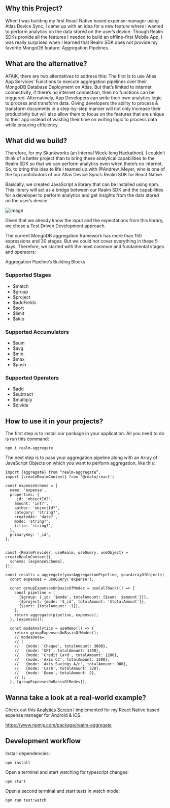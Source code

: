 ## Why this Project?
When I was building my first React Native based expense-manager using Atlas Device Sync, I came up with an idea for a new feature where I wanted to perform analytics on the data stored on the user’s device.
Though Realm SDKs provide all the features I needed to build an offline-first Mobile App, I was really surprised when I learned that Realm SDK does not provide my favorite MongoDB feature: Aggregation Pipelines.

## What are the alternative?
AFAIK, there are two alternatives to address this:
The first is to use Atlas App Services’ Functions to execute aggregation pipelines over their MongoDB Database Deployment on Atlas. But that’s limited to internet connectivity, if there’s no internet connection, then no functions can be triggered.
Alternatively, App Developers can write their own analytics logic to process and transform data. Giving developers the ability to process & transform documents in a step-by-step manner will not only increase their productivity but will also allow them to focus on the features that are unique to their app instead of wasting their time on writing logic to process data while ensuring efficiency.

## What did we build?
Therefore, for my Skunkworks (an Internal Week-long Hackathon), I couldn’t think of a better project than to bring these analytical capabilities to the Realm SDK so that we can perform analytics even when there’s no internet.
So, to bring this idea to life I teamed up with @Andrew_Meyer, who is one of the top contributors of our Atlas Device Sync’s Realm SDK for React Native.

Basically, we created JavaScript a library that can be installed using npm. This library will act as a bridge between our Realm SDK and the capabilities for a developer to perform analytics and get insights from the data stored on the user’s device.

![image](https://user-images.githubusercontent.com/27056663/193196067-d4d1b7c9-1094-43d3-96bd-d3673d7f9f7c.png)

Given that we already know the input and the expectations from this library, we chose a Test Driven Development approach.

The current MongoDB aggregation framework has more than 150 expressions and 30 stages. But we could not cover everything in these 5 days. Therefore, we started with the most common and fundamental stages and operators:

Aggregation Pipeline’s Building Blocks
### Supported Stages

* $match
* $group
* $project
* $addFields
* $sort
* $limit
* $skip

### Supported Accumulators
* $sum
* $avg
* $min
* $max
* $push

### Supported Operators
* $add 
* $subtract
* $multiply
* $divide

## How to use it in your projects?
The first step is to install our package in your application. All you need to do is run this command:
```
npm i realm-aggregate
```
The next step is to pass your aggregation pipeline along with an Array of JavaScript Objects on which you want to perform aggregation, like this:


```
import {aggregate} from “realm-aggregate”;
import {createRealmContext} from '@realm/react';

const expenseSchema = {
  name: 'expense',
  properties: {
    _id: 'objectId?',
    amount: 'int?',
    author: 'objectId?',
    category: 'string?',
    createdAt: 'date?',
    mode: 'string?',
    title: 'string?',
  },
  primaryKey: '_id',
};


const {RealmProvider, useRealm, useQuery, useObject} = createRealmContext({
  schema: [expenseSchema],
});

const results = aggregate(yourAggregationPipeline, yourArrayOfObjects)
  const expenses = useQuery('expense');

  const groupExpensesOnBasisOfModes = useCallback(() => {
    const pipeline = [
      {$group: {_id: '$mode', totalAmount: {$sum: '$amount'}}},
      {$project: {mode: '$_id', totalAmount: '$totalAmount'}},
      {$sort: {totalAmount: -1}},
    ];
    return aggregate(pipeline, expenses);
  }, [expenses]);

  const modeAnalytics = useMemo(() => {
    return groupExpensesOnBasisOfModes();
    // modesData=
    // [
    //   {mode: 'Cheque', totalAmount: 3000},
    //   {mode: 'UPI', totalAmount: 1390},
    //   {mode: 'Credit Card', totalAmount: 1280},
    //   {mode: 'Axis CC', totalAmount: 1200},
    //   {mode: 'Axis Savings A/c', totalAmount: 900},
    //   {mode: 'Cash', totalAmount: 320},
    //   {mode: 'Demo', totalAmount: 2},
    // ];
  }, [groupExpensesOnBasisOfModes]);

```

## Wanna take a look at a real-world example?
Check out this [Analytics Screen](https://github.com/sourabhbagrecha/expengo-mobile/blob/main/screens/Analytics.js) I implemented for my React Native based expense manager for Android & iOS.

https://www.npmjs.com/package/realm-aggregate





## Development workflow

Install dependencies:

```
npm install
```

Open a terminal and start watching for typescript changes:

```
npm start
```

Open a second terminal and start tests in watch mode:

```
npm run test:watch
```
